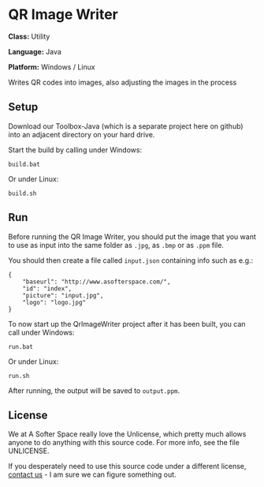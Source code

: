 # QR Image Writer

**Class:** Utility

**Language:** Java

**Platform:** Windows / Linux

Writes QR codes into images, also adjusting the images in the process

## Setup

Download our Toolbox-Java (which is a separate project here on github) into an adjacent directory on your hard drive.

Start the build by calling under Windows:

```
build.bat
```

Or under Linux:

```
build.sh
```

## Run

Before running the QR Image Writer, you should put the image that you want to use as input into the same folder as `.jpg`, as `.bmp` or as `.ppm` file.

You should then create a file called `input.json` containing info such as e.g.:

```
{
	"baseurl": "http://www.asofterspace.com/",
	"id": "index",
	"picture": "input.jpg",
	"logo": "logo.jpg"
}
```

To now start up the QrImageWriter project after it has been built, you can call under Windows:

```
run.bat
```

Or under Linux:

```
run.sh
```

After running, the output will be saved to `output.ppm`.

## License

We at A Softer Space really love the Unlicense, which pretty much allows anyone to do anything with this source code.
For more info, see the file UNLICENSE.

If you desperately need to use this source code under a different license, [contact us](mailto:moya@asofterspace.com) - I am sure we can figure something out.
